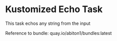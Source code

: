 # Kustomized Echo Task

This task echos any string from the input

Reference to bundle: quay.io/abiton1/bundles:latest
